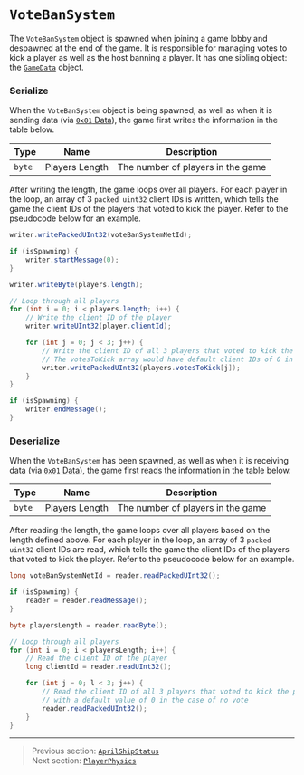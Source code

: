 # `VoteBanSystem`

The `VoteBanSystem` object is spawned when joining a game lobby and despawned at the end of the game. It is responsible for managing votes to kick a player as well as the host banning a player. It has one sibling object: the [`GameData`](03_gamedata.md) object.

### Serialize

When the `VoteBanSystem` object is being spawned, as well as when it is sending data (via [`0x01` Data](../03_gamedata_and_gamedatato_message_types/01_data.md)), the game first writes the information in the table below.

| Type | Name | Description |
| --- | --- | --- |
| `byte` | Players Length | The number of players in the game |

After writing the length, the game loops over all players. For each player in the loop, an array of 3 `packed uint32` client IDs is written, which tells the game the client IDs of the players that voted to kick the player. Refer to the pseudocode below for an example.

```java
writer.writePackedUInt32(voteBanSystemNetId);

if (isSpawning) {
    writer.startMessage(0);
}

writer.writeByte(players.length);

// Loop through all players
for (int i = 0; i < players.length; i++) {
    // Write the client ID of the player
    writer.writeUInt32(player.clientId);

    for (int j = 0; j < 3; j++) {
        // Write the client ID of all 3 players that voted to kick the player
        // The votesToKick array would have default client IDs of 0 in the case of no vote
        writer.writePackedUInt32(players.votesToKick[j]);
    }
}

if (isSpawning) {
    writer.endMessage();
}
```

### Deserialize

When the `VoteBanSystem` has been spawned, as well as when it is receiving data (via [`0x01` Data](../03_gamedata_and_gamedatato_message_types/01_data.md)), the game first reads the information in the table below.

| Type | Name | Description |
| --- | --- | --- |
| `byte` | Players Length | The number of players in the game |

After reading the length, the game loops over all players based on the length defined above. For each player in the loop, an array of 3 `packed uint32` client IDs are read, which tells the game the client IDs of the players that voted to kick the player. Refer to the pseudocode below for an example.

```java
long voteBanSystemNetId = reader.readPackedUInt32();

if (isSpawning) {
    reader = reader.readMessage();
}

byte playersLength = reader.readByte();

// Loop through all players
for (int i = 0; i < playersLength; i++) {
    // Read the client ID of the player
    long clientId = reader.readUInt32();

    for (int j = 0; l < 3; j++) {
        // Read the client ID of all 3 players that voted to kick the player,
        // with a default value of 0 in the case of no vote
        reader.readPackedUInt32();
    }
}
```

---

> Previous section: [`AprilShipStatus`](07_aprilshipstatus.md)<br>
> Next section: [`PlayerPhysics`](09_playerphysics.md)
